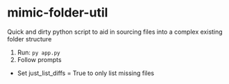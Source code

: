 # mimic-folder-util

Quick and dirty python script to aid in sourcing files into a complex existing folder structure

1. Run: `py app.py`
1. Follow prompts

- Set just_list_diffs = True to only list missing files